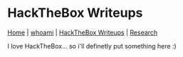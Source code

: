 # HackTheBox Writeups

[Home](abradroberts.github.io/home.md) | [whoami](abradroberts/github.io/whoami.md) | [HackTheBox Writeups](abradroberts.github.io/htb-writeups/home.md) | [Research](abradroberts.github.io/reserach/home.md)

I love HackTheBox... so i'll definetly put something here :)